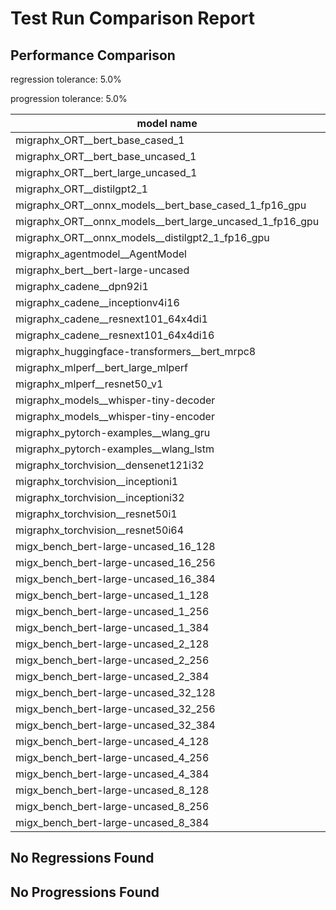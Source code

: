 # Test Run Comparison Report

## Performance Comparison

regression tolerance: 5.0%

progression tolerance: 5.0%

|model name|exit_status|analysis|old_time_ms|new_time_ms|change_ms|percent_change|
|---|---|---|---|---|---|---|
|migraphx_ORT__bert_base_cased_1|PASS|within tol|102.0499|97.5489|-4.501|-4.41%|
|migraphx_ORT__bert_base_uncased_1|PASS|progression|97.2563|86.9645|-10.2918|-10.58%|
|migraphx_ORT__bert_large_uncased_1|PASS|within tol|254.4634|256.0567|1.5933|0.63%|
|migraphx_ORT__distilgpt2_1|PASS|progression|34.9234|29.868|-5.0555|-14.48%|
|migraphx_ORT__onnx_models__bert_base_cased_1_fp16_gpu|Numerics|within tol|86.204|85.1552|-1.0488|-1.22%|
|migraphx_ORT__onnx_models__bert_large_uncased_1_fp16_gpu|Numerics|progression|278.5817|250.5181|-28.0636|-10.07%|
|migraphx_ORT__onnx_models__distilgpt2_1_fp16_gpu|Numerics|progression|43.1043|39.5649|-3.5394|-8.21%|
|migraphx_agentmodel__AgentModel|Numerics|regression|1.0566|1.1562|0.0996|9.43%|
|migraphx_bert__bert-large-uncased|PASS|within tol|368.1973|372.9889|4.7916|1.3%|
|migraphx_cadene__dpn92i1|PASS|within tol|164.5718|165.1794|0.6076|0.37%|
|migraphx_cadene__inceptionv4i16|PASS|within tol|5546.953|5345.3681|-201.5849|-3.63%|
|migraphx_cadene__resnext101_64x4di1|PASS|within tol|316.1282|316.3328|0.2046|0.06%|
|migraphx_cadene__resnext101_64x4di16|PASS|within tol|4968.3|5062.5124|94.2124|1.9%|
|migraphx_huggingface-transformers__bert_mrpc8|PASS|within tol|402.4076|410.3033|7.8957|1.96%|
|migraphx_mlperf__bert_large_mlperf|Numerics|regression|433.995|520.2648|86.2697|19.88%|
|migraphx_mlperf__resnet50_v1|PASS|within tol|100.7491|98.9963|-1.7528|-1.74%|
|migraphx_models__whisper-tiny-decoder|PASS|progression|38.7436|32.7567|-5.9869|-15.45%|
|migraphx_models__whisper-tiny-encoder|Numerics|progression|196.6128|180.3975|-16.2153|-8.25%|
|migraphx_pytorch-examples__wlang_gru|PASS|progression|92.2103|85.1713|-7.0391|-7.63%|
|migraphx_pytorch-examples__wlang_lstm|PASS|regression|43.2795|45.882|2.6024|6.01%|
|migraphx_torchvision__densenet121i32|PASS|within tol|1507.279|1437.3393|-69.9397|-4.64%|
|migraphx_torchvision__inceptioni1|PASS|progression|219.8628|199.1026|-20.7602|-9.44%|
|migraphx_torchvision__inceptioni32|PASS|within tol|5723.2646|5671.2832|-51.9813|-0.91%|
|migraphx_torchvision__resnet50i1|PASS|progression|95.5359|86.0205|-9.5153|-9.96%|
|migraphx_torchvision__resnet50i64|PASS|within tol|5416.842|5607.3652|190.5232|3.52%|
|migx_bench_bert-large-uncased_16_128|PASS|within tol|1481.7862|1452.8607|-28.9255|-1.95%|
|migx_bench_bert-large-uncased_16_256|PASS|within tol|3080.0038|3018.147|-61.8568|-2.01%|
|migx_bench_bert-large-uncased_16_384|Numerics|within tol|4799.1969|4645.3119|-153.885|-3.21%|
|migx_bench_bert-large-uncased_1_128|PASS|within tol|152.384|154.2038|1.8198|1.19%|
|migx_bench_bert-large-uncased_1_256|PASS|within tol|269.5962|262.5308|-7.0654|-2.62%|
|migx_bench_bert-large-uncased_1_384|PASS|within tol|359.8169|367.6944|7.8775|2.19%|
|migx_bench_bert-large-uncased_2_128|PASS|within tol|239.2491|239.8279|0.5789|0.24%|
|migx_bench_bert-large-uncased_2_256|PASS|within tol|428.7239|430.6453|1.9214|0.45%|
|migx_bench_bert-large-uncased_2_384|PASS|within tol|663.5285|666.6263|3.0977|0.47%|
|migx_bench_bert-large-uncased_32_128|PASS|within tol|2806.4176|2935.5547|129.1371|4.6%|
|migx_bench_bert-large-uncased_32_256|PASS|within tol|5955.039|5868.1964|-86.8425|-1.46%|
|migx_bench_bert-large-uncased_32_384|Numerics|within tol|9180.8185|9298.8113|117.9928|1.29%|
|migx_bench_bert-large-uncased_4_128|PASS|within tol|406.0785|406.7856|0.707|0.17%|
|migx_bench_bert-large-uncased_4_256|PASS|within tol|811.0931|800.5221|-10.571|-1.3%|
|migx_bench_bert-large-uncased_4_384|PASS|within tol|1250.0325|1267.924|17.8914|1.43%|
|migx_bench_bert-large-uncased_8_128|PASS|within tol|746.2524|782.2931|36.0406|4.83%|
|migx_bench_bert-large-uncased_8_256|PASS|within tol|1511.3481|1519.7304|8.3822|0.55%|
|migx_bench_bert-large-uncased_8_384|PASS|progression|3034.1497|2360.7518|-673.3979|-22.19%|

## No Regressions Found

## No Progressions Found

